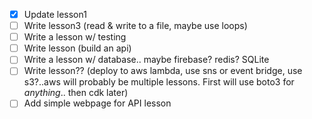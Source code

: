 - [x] Update lesson1
- [ ] Write lesson3 (read & write to a file, maybe use loops)
- [ ] Write a lesson w/ testing
- [ ] Write lesson (build an api)
- [ ] Write a lesson w/ database.. maybe firebase? redis? SQLite
- [ ] Write lesson?? (deploy to aws lambda, use sns or event bridge, use s3?..aws will probably be multiple lessons. First will use boto3 for *anything*.. then cdk later)
- [ ] Add simple webpage for API lesson